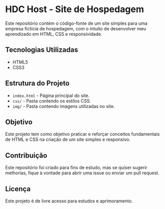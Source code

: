 # HDC Host - Site de Hospedagem

Este repositório contém o código-fonte de um site simples para uma empresa fictícia de hospedagem, com o intuito de desenvolver meu aprendizado em HTML, CSS e responsividade.

## Tecnologias Utilizadas

* HTML5
* CSS3

## Estrutura do Projeto

* `index.html` - Página principal do site.
* `css/` - Pasta contendo os estilos CSS.
* `img/` - Pasta contendo imagens utilizadas no site.

## Objetivo

Este projeto tem como objetivo praticar e reforçar conceitos fundamentais de HTML e CSS na criação de um site simples e responsivo.

## Contribuição

Este repositório foi criado para fins de estudo, mas se quiser sugerir melhorias, fique à vontade para abrir uma issue ou enviar um pull request.

## Licença

Este projeto é de livre acesso para estudos e aprimoramento.
